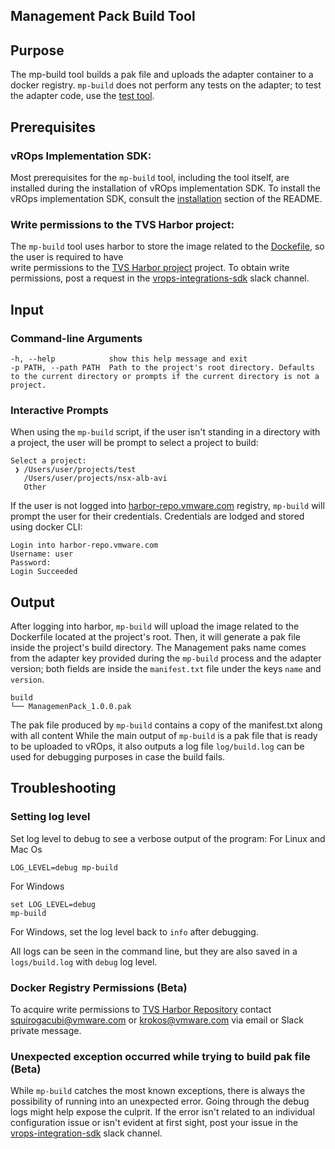 Management Pack Build Tool
-----------------------------------

## Purpose

The mp-build tool builds a pak file and uploads the adapter container to a docker registry. `mp-build` does not perform
any tests on the adapter; to test the adapter code, use the [test tool](mp-test.md).

## Prerequisites
### vROps Implementation SDK:
Most prerequisites for the `mp-build` tool, including the tool itself, are installed during the installation of vROps
implementation SDK. To install the vROps implementation SDK, consult the [installation](../README.md#installation) section of the README.

### Write permissions to the TVS Harbor project:
The `mp-build` tool uses harbor to store the image related to the [Dockefile](mp-init#Dockerfile), so the user is required to have  
write permissions to the [TVS Harbor project](https://harbor-repo.vmware.com/harbor/projects/1067689/repositories) project.
To obtain write permissions, post a request in the [vrops-integrations-sdk](https://vmware.slack.com/archives/C03KB8KF2VD) slack channel.

## Input

### Command-line Arguments
```shell
-h, --help            show this help message and exit
-p PATH, --path PATH  Path to the project's root directory. Defaults to the current directory or prompts if the current directory is not a project.
```

### Interactive Prompts
When using the `mp-build` script, if the user isn't standing in a directory with a project, the user will be prompt to select
a project to build:

```shell
Select a project:
 ❯ /Users/user/projects/test
   /Users/user/projects/nsx-alb-avi
   Other
```

If the user is not logged into  [harbor-repo.vmware.com](harbor-reop.vmware.com) registry, `mp-build` will prompt
the user for their credentials. Credentials are lodged and stored using docker CLI:

```shell
Login into harbor-repo.vmware.com
Username: user 
Password:  
Login Succeeded
```

##  Output
After logging into harbor, `mp-build` will upload the image related to the Dockerfile located at the project's root.
Then, it will generate a pak file inside the project's build directory. The Management paks name comes from the adapter
key provided during the `mp-build` process and the adapter version; both fields are inside the `manifest.txt` file under
the keys `name` and `version`.

```shell
build
└── ManagemenPack_1.0.0.pak
```
The pak file produced by `mp-build` contains a copy of the manifest.txt  along with all content
While the main output of `mp-build` is a pak file that is ready to be uploaded to vROps, it also outputs a log file
`log/build.log` can be used for debugging purposes in case the build fails.

## Troubleshooting
### Setting log level

Set log level to debug to see a verbose output of the program:
For Linux and Mac Os
```shell
LOG_LEVEL=debug mp-build
```
For Windows
```
set LOG_LEVEL=debug
mp-build
```
For Windows, set the log level back to `info` after debugging.

All logs can be seen in the command line, but they are also saved in a  `logs/build.log` with `debug` log level.


### Docker Registry Permissions (Beta)
To acquire write permissions to [TVS Harbor Repository](https://harbor-repo.vmware.com/harbor/projects/1067689/repositories)
contact squirogacubi@vmware.com or krokos@vmware.com  via email or Slack private message.

### Unexpected exception occurred while trying to build pak file (Beta)
While `mp-build` catches the most known exceptions, there is always the possibility of running into an unexpected error. Going through the debug logs might help expose the culprit. If the error isn't related to an individual configuration issue or
isn't evident at first sight, post your issue in the [vrops-integration-sdk](https://vmware.slack.com/archives/C03KB8KF2VD) slack channel. 
